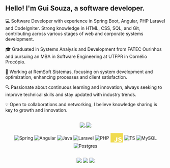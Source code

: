 ## Hello! I'm Gui Souza, a software developer.

💻 Software Developer with experience in Spring Boot, Angular, PHP Laravel and CodeIgniter. Strong knowledge in HTML, CSS, SQL, and Git, contributing across various stages of web and corporate systems development.

🎓 Graduated in Systems Analysis and Development from FATEC Ourinhos and pursuing an MBA in Software Engineering at UTFPR in Cornélio Procópio.

💼 Working at RemSoft Sistemas, focusing on system development and optimization, enhancing processes and client satisfaction.

🔍 Passionate about continuous learning and innovation, always seeking to improve technical skills and stay updated with industry trends.

💡 Open to collaborations and networking, I believe knowledge sharing is key to growth and innovation.

##

<div align="center">
  <a href="https://github.com/guisouzant/github-readme-stats">
    <img height=200 align="center" src="https://github-readme-stats.vercel.app/api?username=guisouzant&theme=dark&show_icons=true&rank_icon=github&include_all_commits=true&custom_title=Stats✨" />
  </a>
  <a href="https://github.com/guisouzant/convoychat">
    <img height=200 align="center" src="https://github-readme-stats.vercel.app/api/top-langs?username=guisouzant&layout=compact&langs_count=8&card_width=320&theme=dark" />
  </a>
</div>

<div align="center" style="display: inline_block"><br>

  <img align="center" alt="Spring" height="30" width="40" src="https://cdn.jsdelivr.net/gh/devicons/devicon@latest/icons/spring/spring-original.svg" />
  <img align="center" alt="Angular" height="30" width="40" src="https://cdn.jsdelivr.net/gh/devicons/devicon@latest/icons/angular/angular-original.svg" />
  <img align="center" alt="Java" height="30" width="40" src="https://cdn.jsdelivr.net/gh/devicons/devicon@latest/icons/java/java-original.svg" />   
  <img align="center" alt="Laravel" height="30" width="40" src="https://cdn.jsdelivr.net/gh/devicons/devicon@latest/icons/laravel/laravel-original.svg" />
  <img align="center" alt="PHP" height="30" width="40" src="https://cdn.jsdelivr.net/gh/devicons/devicon@latest/icons/php/php-original.svg" />
  <img align="center" alt="JS" height="30" width="40" src="https://raw.githubusercontent.com/devicons/devicon/master/icons/javascript/javascript-plain.svg">
  <img align="center" alt="TS" height="30" width="40" src="https://cdn.jsdelivr.net/gh/devicons/devicon@latest/icons/typescript/typescript-original.svg" />
  <img align="center" alt="MySQL" height="30" width="40" src="https://cdn.jsdelivr.net/gh/devicons/devicon@latest/icons/mysql/mysql-original.svg" />
  <img align="center" alt="Postgres" height="30" width="40" src="https://cdn.jsdelivr.net/gh/devicons/devicon@latest/icons/postgresql/postgresql-original.svg" />
          
</div>

  ##

<div align="center"> 
  <a href="https://instagram.com/guisouzant" target="_blank"><img src="https://img.shields.io/badge/-Instagram-%23E4405F?style=for-the-badge&logo=instagram&logoColor=white" target="_blank"></a>
  <a href="mailto:guilhermeantonio03@hotmail.com"><img src="https://img.shields.io/badge/-Gmail-%23333?style=for-the-badge&logo=gmail&logoColor=white" target="_blank"></a>
  <a href="https://www.linkedin.com/in/souzagui03/"><img src="https://img.shields.io/badge/LinkedIn-0077B5?style=for-the-badge&logo=linkedin&logoColor=white" target="_blank"></a>

